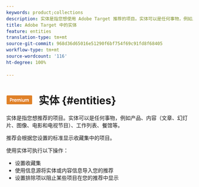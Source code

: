 ```yaml
---
keywords: product;collections
description: 实体是指您想使用 Adobe Target 推荐的项目。实体可以是任何事物，例如产品、内容（文章、幻灯片、图像、电影和电视节目）、工作列表、餐馆等。
title: Adobe Target 中的实体
feature: entities
translation-type: tm+mt
source-git-commit: 968d36d65016e51290f6bf754f69c91fd8f68405
workflow-type: tm+mt
source-wordcount: '116'
ht-degree: 100%

---
```



# ![PREMIUM](/help/assets/premium.png) 实体 {#entities}

实体是指您想推荐的项目。实体可以是任何事物，例如产品、内容（文章、幻灯片、图像、电影和电视节目）、工作列表、餐馆等。

推荐会根据您设置的标准显示收藏集中的项目。

使用实体可执行以下操作：

* 设置收藏集
* 使用信息源将实体或内容信息导入您的推荐
* 设置排除项以阻止某些项目在您的推荐中显示

